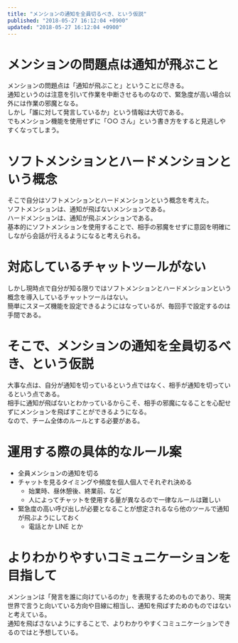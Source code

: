 ```yaml
---
title: "メンションの通知を全員切るべき、という仮説"
published: "2018-05-27 16:12:04 +0900"
updated: "2018-05-27 16:12:04 +0900"
---
```


# メンションの問題点は通知が飛ぶこと

メンションの問題点は「通知が飛ぶこと」ということに尽きる。  
通知というのは注意を引いて作業を中断させるものなので、緊急度が高い場合以外には作業の邪魔となる。  
しかし「誰に対して発言しているか」という情報は大切である。  
でもメンション機能を使用せずに「○○ さん」という書き方をすると見逃しやすくなってしまう。

# ソフトメンションとハードメンションという概念

そこで自分はソフトメンションとハードメンションという概念を考えた。  
ソフトメンションは、通知が飛ばないメンションである。  
ハードメンションは、通知が飛ぶメンションである。  
基本的にソフトメンションを使用することで、相手の邪魔をせずに意図を明確にしながら会話が行えるようになると考えられる。

# 対応しているチャットツールがない

しかし現時点で自分が知る限りではソフトメンションとハードメンションという概念を導入しているチャットツールはない。  
簡単にスヌーズ機能を設定できるようにはなっているが、毎回手で設定するのは手間である。

# そこで、メンションの通知を全員切るべき、という仮説

大事な点は、自分が通知を切っているという点ではなく、相手が通知を切っているという点である。  
相手に通知が飛ばないとわかっているからこそ、相手の邪魔になることを心配せずにメンションを飛ばすことができるようになる。  
なので、チーム全体のルールとする必要がある。

# 運用する際の具体的なルール案

- 全員メンションの通知を切る
- チャットを見るタイミングや頻度を個人個人でそれぞれ決める
    - 始業時、昼休憩後、終業前、など
    - 人によってチャットを使用する量が異なるので一律なルールは難しい
- 緊急度の高い呼び出しが必要となることが想定されるなら他のツールで通知が飛ぶようにしておく
    - 電話とか LINE とか

# よりわかりやすいコミュニケーションを目指して

メンションは「発言を誰に向けているのか」を表現するためのものであり、現実世界で言うと向いている方向や目線に相当し、通知を飛ばすためのものではないと考えている。  
通知を飛ばさないようにすることで、よりわかりやすくコミュニケーションできるのではと予想している。
